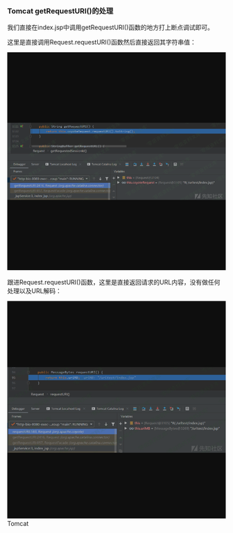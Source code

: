 ### Tomcat getRequestURI()的处理

我们直接在index.jsp中调用getRequestURI()函数的地方打上断点调试即可。

这里是直接调用Request.requestURI()函数然后直接返回其字符串值：

![](./resource/TomcatgetRequestURI()的处理/media/rId21.png)

跟进Request.requestURI()函数，这里是直接返回请求的URL内容，没有做任何处理以及URL解码：

![](./resource/TomcatgetRequestURI()的处理/media/rId22.png)Tomcat
